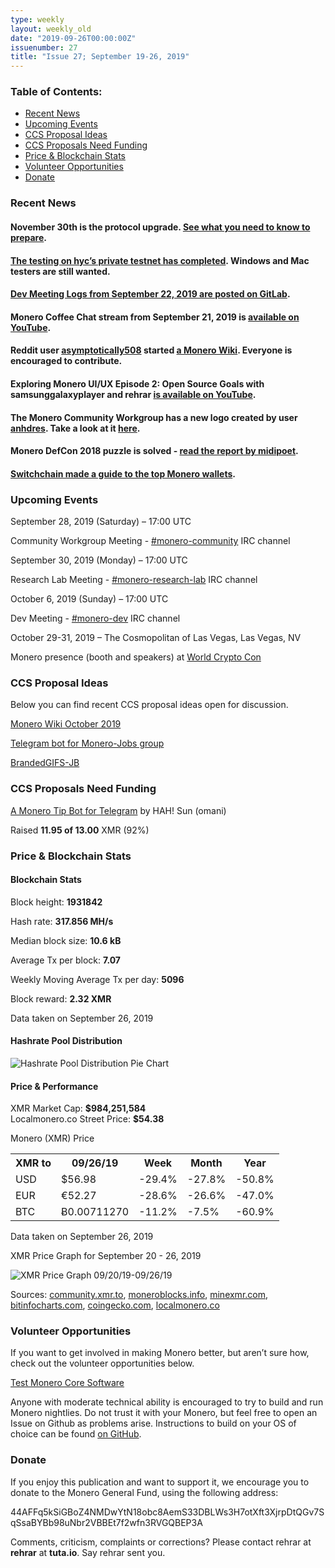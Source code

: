 ```yaml
---
type: weekly
layout: weekly_old
date: "2019-09-26T00:00:00Z"
issuenumber: 27
title: "Issue 27; September 19-26, 2019"
---
```


<h3>Table of Contents:</h3>
<ul class="contents">
    <li><a href="#news">Recent News</a></li>
    <li><a href="#events">Upcoming Events</a></li>
    <li><a href="#ideas">CCS Proposal Ideas</a></li>
    <li><a href="#proposals">CCS Proposals Need Funding</a></li>
    <li><a href="#stats">Price & Blockchain Stats</a></li>
    <li><a href="#volunteer">Volunteer Opportunities</a></li>
    <li><a href="#donate">Donate</a></li>
</ul>

<h3 id="news">Recent News</h3>

<div class="newsbyte">
    <h4>November 30th is the protocol upgrade. <a href="https://www.reddit.com/r/Monero/comments/d884zt/preliminary_information_thread_regarding_the/" target="_blank">See what you need to know to prepare</a>.
    </h4>
</div>

<div class="newsbyte">
    <h4><a href="https://www.reddit.com/r/Monero/comments/d9bbcv/randomx_testnet/" target="_blank">The testing on hyc’s private testnet has completed</a>. Windows and Mac testers are still wanted.
    </h4>
</div>

<div class="newsbyte">
    <h4><a href="https://repo.getmonero.org/monero-project/monero-site/blob/7a7ce8274b6b61d0ee930459fd71d08ba69cf138/_posts/2019-09-22-logs-for-the-dev-meeting-held-on-2019-09-22.md" target="_blank">Dev Meeting Logs from September 22, 2019 are posted on GitLab</a>.</h4>
</div>

<div class="newsbyte">
    <h4>Monero Coffee Chat stream from September 21, 2019 is <a href="https://youtu.be/1y0YeTLbYEc" target="_blank">available on YouTube</a>.</h4>
</div>

<div class="newsbyte">
    <h4>Reddit user <a href="https://old.reddit.com/user/asymptotically508" target="_blank">asymptotically508</a> started <a href="https://xmr.wiki/Main_Page" target="_blank">a Monero Wiki</a>. Everyone is encouraged to contribute.</h4>
</div>


<div class="newsbyte">
    <h4>Exploring Monero UI/UX Episode 2: Open Source Goals with samsunggalaxyplayer and rehrar <a href="https://youtu.be/5TVhSVV0jko" target="_blank">is available on YouTube</a>.</h4>
</div>

<div class="newsbyte">
    <h4>The Monero Community Workgroup has a new logo created by user <a href="https://www.reddit.com/user/anhdres" target="_blank">anhdres</a>. Take a look at it  <a href="https://www.reddit.com/r/Monero/comments/d6mafx/new_logo_for_the_monero_community_workgroup/" target="_blank">here</a>.
    </h4>
</div>

<div class="newsbyte">
    <h4>Monero DefCon 2018 puzzle is solved - <a href="https://www.reddit.com/r/Monero/comments/d7dpzw/solved_monero_defcon_2018_puzzle/" target="_blank">read the report by midipoet</a>.</h4>
</div>

<div class="newsbyte">
    <h4><a href="https://www.switchain.com/blog/best-monero-wallets-top-8-monero-wallets-2019/" target="_blank">Switchchain made a guide to the top Monero wallets</a>.</h4>
</div>

<h3 id="events">Upcoming Events</h3>

<div class="event">
    <p class="date" markdown="1">September 28, 2019 (Saturday) – 17:00 UTC</p>
    <p markdown="1">Community Workgroup Meeting - <a href="irc://chat.freenode.net/#monero-community" target="_blank">#monero-community</a> IRC channel</p>
</div>

<div class="event">
    <p class="date" markdown="1">September 30, 2019 (Monday) – 17:00 UTC</p>
    <p markdown="1">Research Lab Meeting - <a href="irc://chat.freenode.net/#monero-research-lab" target="_blank">#monero-research-lab</a> IRC channel</p>
</div>

<div class="event">
    <p class="date" markdown="1">October 6, 2019 (Sunday) – 17:00 UTC</p>
    <p markdown="1">Dev Meeting - <a href="irc://chat.freenode.net/#monero-dev" target="_blank">#monero-dev</a> IRC channel</p>
</div>

<div class="event">
    <p class="date" markdown="1">October 29-31, 2019 – The Cosmopolitan of Las Vegas, Las Vegas, NV</p>
    <p markdown="1">Monero presence (booth and speakers) at <a href="https://worldcryptocon.com/" target="_blank">World Crypto Con</a></p>
</div>



<h3 id="ideas">CCS Proposal Ideas</h3>

<p>Below you can find recent CCS proposal ideas open for discussion.</p>

<div class="proposal">
<p><a href="https://repo.getmonero.org/monero-project/ccs-proposals/merge_requests/98" target="_blank">Monero Wiki October 2019</a></p>
</div>

<div class="proposal">
<p><a href="https://repo.getmonero.org/monero-project/ccs-proposals/merge_requests/91" target="_blank">Telegram bot for Monero-Jobs group</a></p>
</div>

<div class="proposal">
<p><a href="https://repo.getmonero.org/monero-project/ccs-proposals/merge_requests/88" target="_blank">BrandedGIFS-JB</a></p>
</div>

<h3 id="proposals">CCS Proposals Need Funding</h3>

<div class="proposal">
    <p><a href="https://ccs.getmonero.org/proposals/monero-tip-bot.html" target="_blank">A Monero Tip Bot for Telegram</a> by HAH! Sun (omani)</p>
    <p>Raised <b>11.95 of 13.00</b> XMR (92%)</p>
</div>

<h3 id="stats">Price & Blockchain Stats</h3>

<h4 class="stat">Blockchain Stats</h4>

<div class="bcstats">
    <p>Block height: <b>1931842</b></p>
    <p>Hash rate: <b>317.856 MH/s</b></p>
    <p>Median block size: <b>10.6 kB</b></p>
    <p>Average Tx per block: <b>7.07</b></p>
    <p>Weekly Moving Average Tx per day: <b>5096</b></p>
    <p>Block reward: <b>2.32 XMR</b></p>
</div>
<p class="note">Data taken on September 26, 2019</p>

<h4 class="stat">Hashrate Pool Distribution</h4>
<p><img src="/img/hashrate-pool-distribution-0926.png" alt="Hashrate Pool Distribution Pie Chart"/></p>

<h4 class="stat">Price & Performance</h4>

<div class="price-intro">XMR Market Cap: <b>$984,251,584</b><br>Localmonero.co Street Price: <b>$54.38</b></div>

<p class="table-title">Monero (XMR) Price</p>
<table class="price-table">
  <tr class="row1">
    <th>XMR to</th>
    <th>09/26/19</th>
    <th>Week</th>
    <th>Month</th>
    <th>Year</th>
  </tr>
  <tr>
    <td data-th="XMR to">USD</td>
    <td data-th="09/26/19">$56.98</td>
    <td data-th="Week" class="red">-29.4%</td>
    <td data-th="Month" class="red">-27.8%</td>
    <td data-th="Year" class="red">-50.8%</td>
  </tr>
  <tr class="row3">
    <td data-th="XMR to">EUR</td>
    <td data-th="09/26/19">€52.27</td>
    <td data-th="Week" class="red">-28.6%</td>
    <td data-th="Month" class="red">-26.6%</td>
    <td data-th="Year" class="red">-47.0%</td>
  </tr>
  <tr>
    <td data-th="XMR to">BTC</td>
    <td data-th="09/26/19">Ƀ0.00711270</td>
    <td data-th="Week" class="red">-11.2%</td>
    <td data-th="Month" class="red">-7.5%</td>
    <td data-th="Year" class="red">-60.9%</td>
  </tr>
</table>
<p class="note">Data taken on September 26, 2019</p>

<p class="table-title">XMR Price Graph for September 20 - 26, 2019</p>

![XMR Price Graph 09/20/19-09/26/19](/img/weekly-chart-0926.png "XMR Price Graph 09/20/19-09/26/19") 

Sources: <a href="https://community.xmr.to/explorer/mainnet/" target="_blank">community.xmr.to</a>, <a href="https://moneroblocks.info/stats/transaction-stats" target="_blank">moneroblocks.info</a>, <a href="https://minexmr.com/pools.html" target="_blank">minexmr.com</a>, <a href="https://bitinfocharts.com/monero/" target="_blank">bitinfocharts.com</a>, <a href="https://www.coingecko.com/" target="_blank">coingecko.com</a>, <a href="https://localmonero.co/" target="_blank">localmonero.co</a>

<h3 id="volunteer">Volunteer Opportunities</h3>

<p>If you want to get involved in making Monero better, but aren’t sure how, check out the volunteer opportunities below.</p>

<div class="newsbyte">
    <p class="date"><a href="https://github.com/monero-project/monero" target="_blank">Test Monero Core Software</a></p>
    <p>Anyone with moderate technical ability is encouraged to try to build and run Monero nightlies. Do not trust it with your Monero, but feel free to open an Issue on Github as problems arise. Instructions to build on your OS of choice can be found <a href="https://github.com/monero-project/monero#compiling-monero-from-source" target="_blank">on GitHub</a>. </p>
</div>

<h3 id="donate">Donate</h3>

<p markdown="1">If you enjoy this publication and want to support it, we encourage you to donate to the Monero General Fund, using the following address:</p>

<p class="address" markdown="1">44AFFq5kSiGBoZ4NMDwYtN18obc8AemS33DBLWs3H7otXft3XjrpDtQGv7SqSsaBYBb98uNbr2VBBEt7f2wfn3RVGQBEP3A</p>

<!--p><a href="monero:44AFFq5kSiGBoZ4NMDwYtN18obc8AemS33DBLWs3H7otXft3XjrpDtQGv7SqSsaBYBb98uNbr2VBBEt7f2wfn3RVGQBEP3A" class="qr"><img src="/img/donate-monero.png"></a></p-->

Comments, criticism, complaints or corrections? Please contact rehrar at **rehrar** at **tuta.io**. Say rehrar sent you.